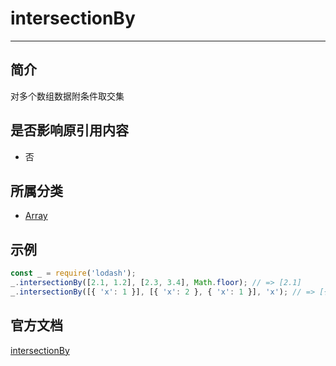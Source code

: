 # intersectionBy

---

## 简介

对多个数组数据附条件取交集

## 是否影响原引用内容

- 否

## 所属分类

- [Array](/repository/libraries/Lodash/Array.md#array相关函数)

## 示例

```javascript
const _ = require('lodash');
_.intersectionBy([2.1, 1.2], [2.3, 3.4], Math.floor); // => [2.1]
_.intersectionBy([{ 'x': 1 }], [{ 'x': 2 }, { 'x': 1 }], 'x'); // => [{ 'x': 1 }]
```

## 官方文档

[intersectionBy](https://lodash.com/docs/4.17.15#intersectionBy)